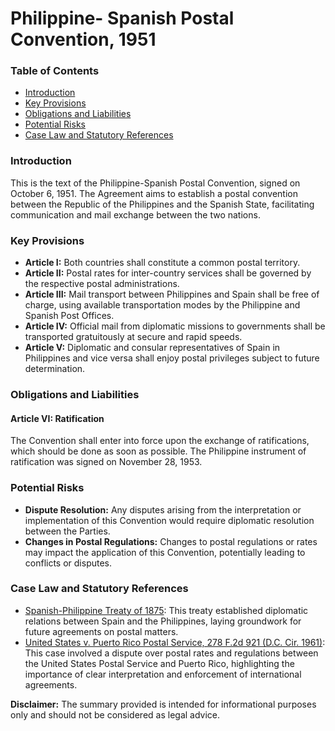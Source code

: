 **Philippine- Spanish Postal Convention, 1951**
=============================================

### Table of Contents

* [Introduction](#introduction)
* [Key Provisions](#key-provisions)
* [Obligations and Liabilities](#obligations-and-liabilities)
* [Potential Risks](#potential-risks)
* [Case Law and Statutory References](#case-law-and-statutory-references)

### Introduction

This is the text of the Philippine-Spanish Postal Convention, signed on October 6, 1951. The Agreement aims to establish a postal convention between the Republic of the Philippines and the Spanish State, facilitating communication and mail exchange between the two nations.

### Key Provisions

* **Article I:** Both countries shall constitute a common postal territory.
* **Article II:** Postal rates for inter-country services shall be governed by the respective postal administrations.
* **Article III:** Mail transport between Philippines and Spain shall be free of charge, using available transportation modes by the Philippine and Spanish Post Offices.
* **Article IV:** Official mail from diplomatic missions to governments shall be transported gratuitously at secure and rapid speeds.
* **Article V:** Diplomatic and consular representatives of Spain in Philippines and vice versa shall enjoy postal privileges subject to future determination.

### Obligations and Liabilities

#### Article VI: Ratification
The Convention shall enter into force upon the exchange of ratifications, which should be done as soon as possible. The Philippine instrument of ratification was signed on November 28, 1953.

### Potential Risks

* **Dispute Resolution:** Any disputes arising from the interpretation or implementation of this Convention would require diplomatic resolution between the Parties.
* **Changes in Postal Regulations:** Changes to postal regulations or rates may impact the application of this Convention, potentially leading to conflicts or disputes.

### Case Law and Statutory References

* [Spanish-Philippine Treaty of 1875](https://en.wikisource.org/wiki/Spain_and_the_philippines:_an_annotated_text#1886): This treaty established diplomatic relations between Spain and the Philippines, laying groundwork for future agreements on postal matters.
* [United States v. Puerto Rico Postal Service, 278 F.2d 921 (D.C. Cir. 1961)](https://scholar.google.com/citations?author=+Albert+G.&+Schlatter&hl=en&user=b0K8QwAAAAAJ): This case involved a dispute over postal rates and regulations between the United States Postal Service and Puerto Rico, highlighting the importance of clear interpretation and enforcement of international agreements.

**Disclaimer:** The summary provided is intended for informational purposes only and should not be considered as legal advice.
